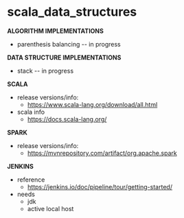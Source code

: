 # scala_data_structures


**ALGORITHM IMPLEMENTATIONS**
- parenthesis balancing -- in progress

**DATA STRUCTURE IMPLEMENTATIONS**
- stack -- in progress

**SCALA**
- release versions/info:
    - https://www.scala-lang.org/download/all.html
-  scala info
    - https://docs.scala-lang.org/

**SPARK**

- release versions/info:
    - https://mvnrepository.com/artifact/org.apache.spark

**JENKINS**

- reference
    - https://jenkins.io/doc/pipeline/tour/getting-started/
- needs
    - jdk
    - active local host